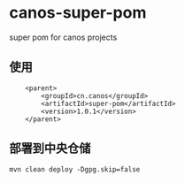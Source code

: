 ﻿# canos-super-pom
super pom for canos projects

## 使用
```
    <parent>
        <groupId>cn.canos</groupId>
        <artifactId>super-pom</artifactId>
        <version>1.0.1</version>
    </parent>
```

## 部署到中央仓储
```
mvn clean deploy -Dgpg.skip=false
```


